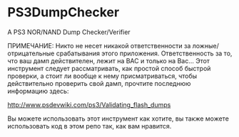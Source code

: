PS3DumpChecker
==============

A PS3 NOR/NAND Dump Checker/Verifier

ПРИМЕЧАНИЕ: Никто не несет никакой ответственности за ложные/отрицательные срабатывания этого приложения. Ответственность за то, что ваш дамп действителен, лежит на ВАС и только на Вас...
Этот инструмент следует рассматривать, как простой способ быстрой проверки, а стоит ли вообще к нему присматриваться, чтобы действительно проверить свой дамп, прочтите последнюю информацию здесь:

http://www.psdevwiki.com/ps3/Validating_flash_dumps

Вы можете использовать этот инструмент как хотите, вы также можете использовать код в этом репо так, как вам нравится.
